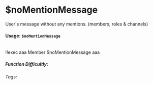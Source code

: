 # $noMentionMessage
User's message without any mentions. (members, roles & channels)

#### Usage: `$noMentionMessage`

<br/>
<discord-messages>
	<discord-message :bot="false" role-color="#ffcc9a" author="Member">
		!!exec aaa <DiscordMention :highlight="true">Member</DiscordMention> $noMentionMessage
	</discord-message>
	<discord-message :bot="true" role-color="#0099ff" author="Custom Command" avatar="https://media.discordapp.net/avatars/725721249652670555/781224f90c3b841ba5b40678e032f74a.webp">
		aaa
	</discord-message>
</discord-messages>

##### Function Difficultly: <Badge type="tip" text="Easy" vertical="middle" /> 
###### Tags: <Badge type="tip" text="Mentions" vertical="middle" /> <Badge type="tip" text="Disable Mentions" vertical="middle" />
